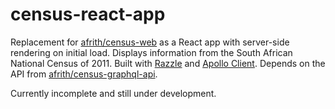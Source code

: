 # census-react-app

Replacement for [afrith/census-web](https://github.com/afrith/census-web) as a React app with server-side rendering on initial load. Displays information from the South African National Census of 2011. Built with [Razzle](https://github.com/jaredpalmer/razzle) and [Apollo Client](https://www.apollographql.com/docs/react/). Depends on the API from [afrith/census-graphql-api](https://github.com/afrith/census-graphql-api).

Currently incomplete and still under development.
